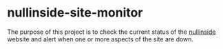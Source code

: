 # nullinside-site-monitor

The purpose of this project is to check the current status of the [nullinside](https://nullinside.com) website and alert
when one or more aspects of the site are down.
